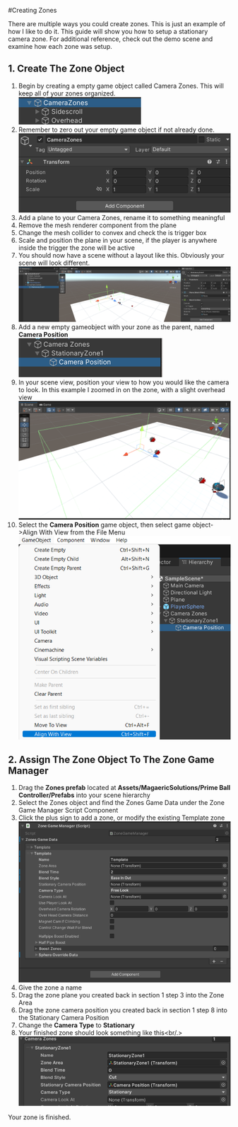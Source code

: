 #Creating Zones

There are multiple ways you could create zones.  This is just an example of how I like to do it.  This guide will show you how to setup a stationary camera zone.  For additional reference, check out the demo scene and examine how each zone was setup.

## 1.  Create The Zone Object

1.  Begin by creating a empty game object called Camera Zones.  This will keep all of your zones organized.<br/>
![Camera Zone 1](../images/camerazone1.png)
2.  Remember to zero out your empty game object if not already done.<br/>
![Camera Zone 2](../images/camerazone2.png)
3.  Add a plane to your Camera Zones, rename it to something meaningful
4.  Remove the mesh renderer component from the plane
5.  Change the mesh collider to convex and check the is trigger box
6.  Scale and position the plane in your scene, if the player is anywhere inside the trigger the zone will be active
7.  You should now have a scene without a layout like this.  Obviously your scene will look different.<br/>
![Camera Zone 3](../images/camerazone3.png)
8.  Add a new empty gameobject with your zone as the parent, named **Camera Position**<br/>
![Camera Zone 4](../images/camerazone4.png)
9.  In your scene view, position your view to how you would like the camera to look.  In this example I zoomed in on the zone, with a slight overhead view<br/>
![Camera Zone 5](../images/camerazone5.png)
10.  Select the **Camera Position** game object, then select game object->Align With View from the File Menu
![Camera Zone 6](../images/camerazone6.png)

## 2.  Assign The Zone Object To The Zone Game Manager
1.  Drag the **Zones prefab** located at **Assets/MagaericSolutions/Prime Ball Controller/Prefabs** into your scene hierarchy
1.  Select the Zones object and find the Zones Game Data under the Zone Game Manager Script Component
2.  Click the plus sign to add a zone, or modify the existing Template zone<br/>
![Camera Zone 7](../images/camerazone7.png)
3.  Give the zone a name
4.  Drag the zone plane you created back in section 1 step 3 into the Zone Area
5.  Drag the zone camera position you created back in section 1 step 8 into the Stationary Camera Position
6.  Change the **Camera Type** to **Stationary**
7.  Your finished zone should look something like this<br/.>
![Camera Zone 8](../images/camerazone8.png)

Your zone is finished.
